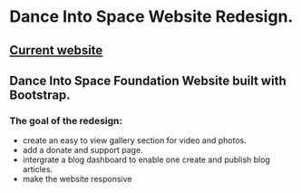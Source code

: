 # Dance Into Space Website Redesign. 

## [Current website](https://danceintospace.org/)

## Dance Into Space Foundation Website built with Bootstrap.

### The goal of the redesign:
 - create an easy to view gallery section for video and photos.
 - add a donate and support page. 
 - intergrate a blog dashboard to enable one create and publish blog articles.
 - make the website responsive



